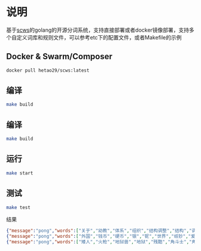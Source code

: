 # 说明

基于[scws](https://github.com/hightman/scws/)的golang的开源分词系统，支持直接部署或者docker镜像部署，支持多个自定义词库和规则文件，可以参考etc下的配置文件，或者Makefile的示例

## Docker & Swarm/Composer
```bash
docker pull hetao29/scws:latest
```

## 编译
```bash
make build
```

## 编译
```bash
make build
```


## 运行

```bash
make start
```

## 测试

```bash
make test
```
结果
```json
{"message":"pong","words":["关于","幼教","体系","组织","结构调整","结构","调整","等","的","通知"]}curl "http://127.0.0.1:8020/words?key=外国钱币硬币银铌世界纸钞爱藏"
{"message":"pong","words":["外国","钱币","硬币","银","铌","世界","纸钞","爱","藏"]}curl "http://127.0.0.1:8020/words?key=矮人火枪地狱兽残酷角斗士的军刺"
{"message":"pong","words":["矮人","火枪","地狱兽","地狱","残酷","角斗士","角斗","的","军","刺"]}
```
